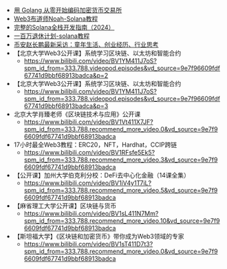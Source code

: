- [用 Golang 从零开始编码加密货币交易所](https://www.bilibili.com/video/BV1FXw4egEju/?spm_id_from=333.1007.tianma.29-3-113.click&vd_source=9e7f96609fdf67741d9bbf68913badca)
- [Web3布道师Noah-Solana教程](https://www.bilibili.com/video/BV1e6cMerEAy/?spm_id_from=333.337.search-card.all.click&vd_source=9e7f96609fdf67741d9bbf68913badca)
- [完整的Solana全栈开发指南（2024）](https://www.bilibili.com/video/BV12rrYYEEEY?spm_id_from=333.788.recommend_more_video.6&vd_source=9e7f96609fdf67741d9bbf68913badca)
- [一百万退休计划-solana教程](https://www.bilibili.com/video/BV1znwkejEHs/?spm_id_from=333.1387.homepage.video_card.click&vd_source=9e7f96609fdf67741d9bbf68913badca)
- [币安赵长鹏最新采访：童年生活、创业经历、行业思考](https://www.bilibili.com/video/BV1dzNdeHExa/?spm_id_from=333.1007.tianma.1-1-1.click&vd_source=9e7f96609fdf67741d9bbf68913badca)
- 【北京大学Web3公开课】系统学习区块链、以太坊和智能合约
    - https://www.bilibili.com/video/BV1YM411J7oS?spm_id_from=333.788.videopod.episodes&vd_source=9e7f96609fdf67741d9bbf68913badca&p=2
- 【北京大学Web3公开课】系统学习区块链、以太坊和智能合约
    - https://www.bilibili.com/video/BV1YM411J7oS?spm_id_from=333.788.videopod.episodes&vd_source=9e7f96609fdf67741d9bbf68913badca&p=3
- 北京大学肖臻老师《区块链技术与应用》公开课
    - https://www.bilibili.com/video/BV1Vt411X7JF?spm_id_from=333.788.recommend_more_video.0&vd_source=9e7f96609fdf67741d9bbf68913badca
- 17小时最全Web3教程：ERC20，NFT，Hardhat，CCIP跨链
    - https://www.bilibili.com/video/BV1RFsfe5Ek5?spm_id_from=333.788.recommend_more_video.3&vd_source=9e7f96609fdf67741d9bbf68913badca
- 【公开课】加州大学伯克利分校：DeFi去中心化金融（14课全集）
    - https://www.bilibili.com/video/BV1iV4y1T7iL?spm_id_from=333.788.recommend_more_video.5&vd_source=9e7f96609fdf67741d9bbf68913badca
- 【麻省理工大学公开课】区块链与货币
    - https://www.bilibili.com/video/BV1sL411N7Mm?spm_id_from=333.788.recommend_more_video.10&vd_source=9e7f96609fdf67741d9bbf68913badca
- 【斯坦福大学】《区块链和加密货币》带你成为Web3领域的专家
    - https://www.bilibili.com/video/BV1sT411D7t3?spm_id_from=333.788.recommend_more_video.0&vd_source=9e7f96609fdf67741d9bbf68913badca